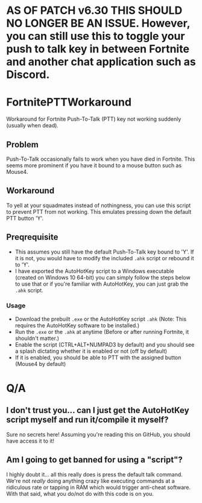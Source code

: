 # AS OF PATCH v6.30 THIS SHOULD NO LONGER BE AN ISSUE. However, you can still use this to toggle your push to talk key in between Fortnite and another chat application such as Discord.

# FortnitePTTWorkaround
Workaround for Fortnite Push-To-Talk (PTT) key not working suddenly (usually when dead).

## Problem
Push-To-Talk occasionally fails to work when you have died in Fortnite. This seems more prominent if you have it bound to a mouse button such as Mouse4.

## Workaround
To yell at your squadmates instead of nothingness, you can use this script to prevent PTT from not working. This emulates pressing down the default PTT button 'Y'.


## Preqrequisite
* This assumes you still have the default Push-To-Talk key bound to 'Y'. If it is not, you would have to modify the included `.ahk` script or rebound it to 'Y'.
* I have exported the AutoHotKey script to a Windows executable (created on Windows 10 64-bit) you can simply follow the steps below to use that or if you're familiar with AutoHotKey, you can just grab the `.ahk` script.

### Usage
* Download the prebuilt `.exe` or the AutoHotKey script `.ahk` (Note: This requires the AutoHotKey software to be installed.) 
* Run the `.exe` or the `.ahk` at anytime (Before or after running Fortnite, it shouldn't matter.)
* Enable the script (CTRL+ALT+NUMPAD3 by default) and you should see a splash dictating whether it is enabled or not (off by default)
* If it is enabled, you should be able to PTT with the assigned button (Mouse4 by default)


# Q/A

## I don't trust you... can I just get the AutoHotKey script myself and run it/compile it myself?
Sure no secrets here! Assuming you're reading this on GitHub, you should have access it to it!

## Am I going to get banned for using a "script"?
I highly doubt it... all this really does is press the default talk command. We're not *really* doing anything crazy like executing commands at a ridiculous rate or tapping in RAM which would trigger anti-cheat software. With that said, what you do/not do with this code is on you.
